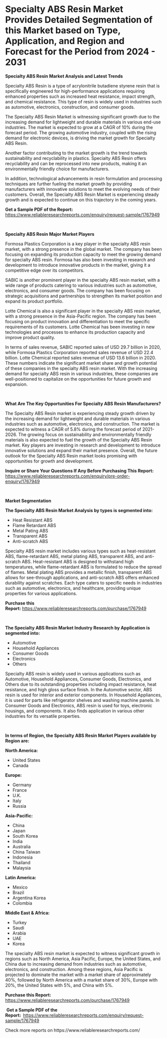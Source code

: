 <p><h1>Specialty ABS Resin Market Provides Detailed Segmentation of this Market based on Type, Application, and Region and Forecast for the Period from 2024 - 2031</h1></p><p><strong>Specialty ABS Resin Market Analysis and Latest Trends</strong></p>
<p><p>Specialty ABS Resin is a type of acrylonitrile butadiene styrene resin that is specifically engineered for high-performance applications requiring enhanced properties such as increased heat resistance, impact strength, and chemical resistance. This type of resin is widely used in industries such as automotive, electronics, construction, and consumer goods.</p><p>The Specialty ABS Resin Market is witnessing significant growth due to the increasing demand for lightweight and durable materials in various end-use industries. The market is expected to grow at a CAGR of 10% during the forecast period. The growing automotive industry, coupled with the rising demand for electronic devices, is driving the market growth for Specialty ABS Resin.</p><p>Another factor contributing to the market growth is the trend towards sustainability and recyclability in plastics. Specialty ABS Resin offers recyclability and can be reprocessed into new products, making it an environmentally friendly choice for manufacturers.</p><p>In addition, technological advancements in resin formulation and processing techniques are further fueling the market growth by providing manufacturers with innovative solutions to meet the evolving needs of their customers. Overall, the Specialty ABS Resin Market is experiencing steady growth and is expected to continue on this trajectory in the coming years.</p></p>
<p><strong>Get a Sample PDF of the Report:&nbsp;</strong> <a href="https://www.reliableresearchreports.com/enquiry/request-sample/1767949">https://www.reliableresearchreports.com/enquiry/request-sample/1767949</a></p>
<p>&nbsp;</p>
<p><strong>Specialty ABS Resin Major Market Players</strong></p>
<p><p>Formosa Plastics Corporation is a key player in the specialty ABS resin market, with a strong presence in the global market. The company has been focusing on expanding its production capacity to meet the growing demand for specialty ABS resin. Formosa has also been investing in research and development to introduce innovative products in the market, giving it a competitive edge over its competitors.</p><p>SABIC is another prominent player in the specialty ABS resin market, with a wide range of products catering to various industries such as automotive, electronics, and consumer goods. The company has been focusing on strategic acquisitions and partnerships to strengthen its market position and expand its product portfolio.</p><p>Lotte Chemical is also a significant player in the specialty ABS resin market, with a strong presence in the Asia-Pacific region. The company has been focusing on product innovation and differentiation to meet the specific requirements of its customers. Lotte Chemical has been investing in new technologies and processes to enhance its production capacity and improve product quality.</p><p>In terms of sales revenue, SABIC reported sales of USD 29.7 billion in 2020, while Formosa Plastics Corporation reported sales revenue of USD 22.4 billion. Lotte Chemical reported sales revenue of USD 13.6 billion in 2020. These numbers indicate the significant market share and growth potential of these companies in the specialty ABS resin market. With the increasing demand for specialty ABS resin in various industries, these companies are well-positioned to capitalize on the opportunities for future growth and expansion.</p></p>
<p>&nbsp;</p>
<p><strong>What Are The Key Opportunities For Specialty ABS Resin Manufacturers?</strong></p>
<p><p>The Specialty ABS Resin market is experiencing steady growth driven by the increasing demand for lightweight and durable materials in various industries such as automotive, electronics, and construction. The market is expected to witness a CAGR of 5.8% during the forecast period of 2021-2026. The growing focus on sustainability and environmentally friendly materials is also expected to fuel the growth of the Specialty ABS Resin market. Key players are investing in research and development to introduce innovative solutions and expand their market presence. Overall, the future outlook for the Specialty ABS Resin market looks promising with opportunities for growth and development.</p></p>
<p><strong>Inquire or Share Your Questions If Any Before Purchasing This Report:</strong> <a href="https://www.reliableresearchreports.com/enquiry/pre-order-enquiry/1767949">https://www.reliableresearchreports.com/enquiry/pre-order-enquiry/1767949</a></p>
<p>&nbsp;</p>
<p><strong>Market Segmentation</strong></p>
<p><strong>The Specialty ABS Resin Market Analysis by types is segmented into:</strong></p>
<p><ul><li>Heat Resistant ABS</li><li>Flame Retardant ABS</li><li>Metal Pating ABS</li><li>Transparent ABS</li><li>Anti-scratch ABS</li></ul></p>
<p><p>Specialty ABS resin market includes various types such as heat-resistant ABS, flame-retardant ABS, metal plating ABS, transparent ABS, and anti-scratch ABS. Heat-resistant ABS is designed to withstand high temperatures, while flame-retardant ABS is formulated to reduce the spread of flames. Metal plating ABS provides a metallic finish, transparent ABS allows for see-through applications, and anti-scratch ABS offers enhanced durability against scratches. Each type caters to specific needs in industries such as automotive, electronics, and healthcare, providing unique properties for various applications.</p></p>
<p><strong>Purchase this Report:&nbsp;</strong><a href="https://www.reliableresearchreports.com/purchase/1767949">https://www.reliableresearchreports.com/purchase/1767949</a></p>
<p>&nbsp;</p>
<p><strong>The Specialty ABS Resin Market Industry Research by Application is segmented into:</strong></p>
<p><ul><li>Automotive</li><li>Household Appliances</li><li>Consumer Goods</li><li>Electronics</li><li>Others</li></ul></p>
<p><p>Specialty ABS resin is widely used in various applications such as Automotive, Household Appliances, Consumer Goods, Electronics, and Others due to its outstanding properties including impact resistance, heat resistance, and high gloss surface finish. In the Automotive sector, ABS resin is used for interior and exterior components. In Household Appliances, it is used for parts like refrigerator shelves and washing machine panels. In Consumer Goods and Electronics, ABS resin is used for toys, electronic housings, and components. It also finds application in various other industries for its versatile properties.</p></p>
<p>&nbsp;</p>
<p><strong>In terms of Region, the Specialty ABS Resin Market Players available by Region are:</strong></p>
<p>
    <p> <strong> North America: </strong>
        <ul>
            <li>United States</li>
            <li>Canada</li>
        </ul>
        </p> 
    <p> <strong> Europe: </strong>
        <ul>
            <li>Germany</li>
            <li>France</li>
            <li>U.K.</li>
            <li>Italy</li>
            <li>Russia</li>
        </ul>
        </p> 
    <p> <strong> Asia-Pacific: </strong>
        <ul>
            <li>China</li>
            <li>Japan</li>
            <li>South Korea</li>
            <li>India</li>
            <li>Australia</li>
            <li>China Taiwan</li>
            <li>Indonesia</li>
            <li>Thailand</li>
            <li>Malaysia</li>
        </ul>
        </p> 
    <p> <strong> Latin America: </strong>
        <ul>
            <li>Mexico</li>
            <li>Brazil</li>
            <li>Argentina Korea</li>
            <li>Colombia</li>
        </ul>
        </p> 
    <p> <strong> Middle East & Africa: </strong>
        <ul>
            <li>Turkey</li>
            <li>Saudi</li>
            <li>Arabia</li>
            <li>UAE</li>
            <li>Korea</li>
        </ul>
    </p>
    </p>
<p><p>The specialty ABS resin market is expected to witness significant growth in regions such as North America, Asia Pacific, Europe, the United States, and China due to increasing demand from industries such as automotive, electronics, and construction. Among these regions, Asia Pacific is projected to dominate the market with a market share of approximately 40%, followed by North America with a market share of 30%, Europe with 20%, the United States with 5%, and China with 5%.</p></p>
<p><strong>Purchase this Report: </strong><a href="https://www.reliableresearchreports.com/purchase/1767949">https://www.reliableresearchreports.com/purchase/1767949</a></p>
<p>&nbsp;<strong>Get a Sample PDF of the Report:&nbsp;&nbsp;</strong><a href="https://www.reliableresearchreports.com/enquiry/request-sample/1767949">https://www.reliableresearchreports.com/enquiry/request-sample/1767949</a></p>
<p><strong></strong></p>
<p>Check more reports on https://www.reliableresearchreports.com/</p>